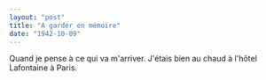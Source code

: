 ```yaml
---
layout: "post"
title: "A garder en mémoire"
date: "1942-10-09"
---
```


Quand je pense à ce qui va m'arriver. J'étais bien au chaud à l'hôtel Lafontaine à Paris.


<div class="histoire"></div>

<div class="commentaire"></div>